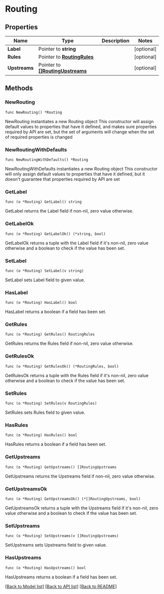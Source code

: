 # Routing

## Properties

Name | Type | Description | Notes
------------ | ------------- | ------------- | -------------
**Label** | Pointer to **string** |  | [optional] 
**Rules** | Pointer to [**RoutingRules**](RoutingRules.md) |  | [optional] 
**Upstreams** | Pointer to [**[]RoutingUpstreams**](RoutingUpstreams.md) |  | [optional] 

## Methods

### NewRouting

`func NewRouting() *Routing`

NewRouting instantiates a new Routing object
This constructor will assign default values to properties that have it defined,
and makes sure properties required by API are set, but the set of arguments
will change when the set of required properties is changed

### NewRoutingWithDefaults

`func NewRoutingWithDefaults() *Routing`

NewRoutingWithDefaults instantiates a new Routing object
This constructor will only assign default values to properties that have it defined,
but it doesn't guarantee that properties required by API are set

### GetLabel

`func (o *Routing) GetLabel() string`

GetLabel returns the Label field if non-nil, zero value otherwise.

### GetLabelOk

`func (o *Routing) GetLabelOk() (*string, bool)`

GetLabelOk returns a tuple with the Label field if it's non-nil, zero value otherwise
and a boolean to check if the value has been set.

### SetLabel

`func (o *Routing) SetLabel(v string)`

SetLabel sets Label field to given value.

### HasLabel

`func (o *Routing) HasLabel() bool`

HasLabel returns a boolean if a field has been set.

### GetRules

`func (o *Routing) GetRules() RoutingRules`

GetRules returns the Rules field if non-nil, zero value otherwise.

### GetRulesOk

`func (o *Routing) GetRulesOk() (*RoutingRules, bool)`

GetRulesOk returns a tuple with the Rules field if it's non-nil, zero value otherwise
and a boolean to check if the value has been set.

### SetRules

`func (o *Routing) SetRules(v RoutingRules)`

SetRules sets Rules field to given value.

### HasRules

`func (o *Routing) HasRules() bool`

HasRules returns a boolean if a field has been set.

### GetUpstreams

`func (o *Routing) GetUpstreams() []RoutingUpstreams`

GetUpstreams returns the Upstreams field if non-nil, zero value otherwise.

### GetUpstreamsOk

`func (o *Routing) GetUpstreamsOk() (*[]RoutingUpstreams, bool)`

GetUpstreamsOk returns a tuple with the Upstreams field if it's non-nil, zero value otherwise
and a boolean to check if the value has been set.

### SetUpstreams

`func (o *Routing) SetUpstreams(v []RoutingUpstreams)`

SetUpstreams sets Upstreams field to given value.

### HasUpstreams

`func (o *Routing) HasUpstreams() bool`

HasUpstreams returns a boolean if a field has been set.


[[Back to Model list]](../README.md#documentation-for-models) [[Back to API list]](../README.md#documentation-for-api-endpoints) [[Back to README]](../README.md)


